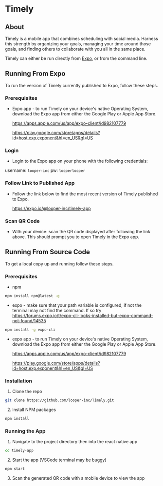 # Timely

## About

Timely is a mobile app that combines scheduling with social media. Harness this strength by organizing your goals, managing your time around those goals, and finding others to collaborate with you all in the same place.

Timely can either be run directly from [Expo](https://expo.io/), or from the command line.

<!-- From Expo -->
## Running From Expo

To run the version of Timely currently published to Expo, follow these steps.

### Prerequisites

* Expo app - to run Timely on your device's native Operating System, download the Expo app from either the Google Play or Apple App Store.
  
  https://apps.apple.com/us/app/expo-client/id982107779

  https://play.google.com/store/apps/details?id=host.exp.exponent&hl=en_US&gl=US
  
 ### Login
 
 * Login to the Expo app on your phone with the following credentials:
 
  username: `looper-inc`
  pw:       `looperlooper`
 
 ### Follow Link to Published App

* Follow the link below to find the most recent version of Timely published to Expo.

  https://expo.io/@looper-inc/timely-app
  
 ### Scan QR Code
 
 * With your device: scan the QR code displayed after following the link above. This should prompt you to open Timely in the Expo app.

 

<!-- From Source Code -->
## Running From Source Code

To get a local copy up and running follow these steps.

### Prerequisites

* npm
```sh
npm install npm@latest -g
```

* expo - make sure that your path variable is configured, if not the terminal may not find the command. If so try https://forums.expo.io/t/expo-cli-looks-installed-but-expo-command-not-found/14535

```sh
npm install -g expo-cli
```

* expo app - to run Timely on your device's native Operating System, download the Expo app from either the Google Play or Apple App Store.
  
  https://apps.apple.com/us/app/expo-client/id982107779

  https://play.google.com/store/apps/details?id=host.exp.exponent&hl=en_US&gl=US

### Installation

1. Clone the repo
```sh
git clone https://github.com/looper-inc/Timely.git
```
2. Install NPM packages
```sh
npm install
```

### Running the App

1. Navigate to the project directory then into the react native app
```sh
cd timely-app
```
2. Start the app (VSCode terminal may be buggy)
```sh
npm start
```
3. Scan the generated QR code with a mobile device to view the app

